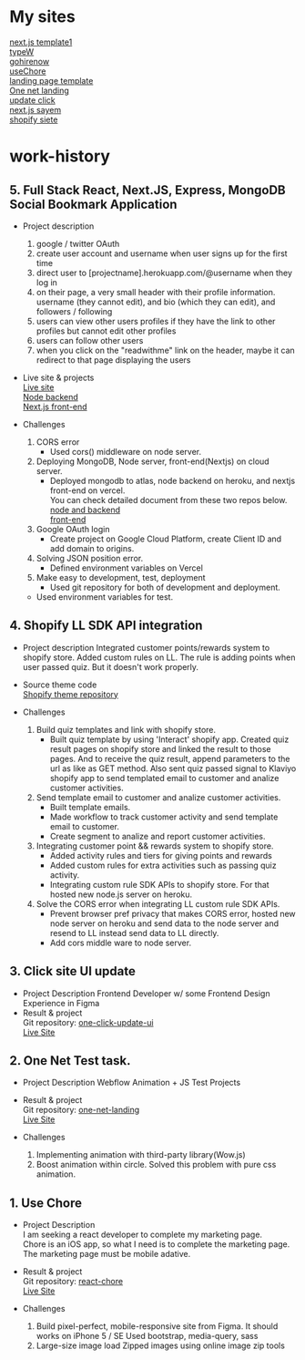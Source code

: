 # My sites <br />
  [next.js template1](https://nextjs-template1.vercel.app/) <br />
  [typeW](https://typew.com/) <br />
  [gohirenow](https://www.gohirenow.com/) <br />
  [useChore](https://usechore.netlify.app/) <br />
  [landing page template](https://oscar-workplace-credit.netlify.app/) <br />
  [One net landing](https://oscar-one-net-test.netlify.app/) <br />
  [update click](https://oscar-update-click.netlify.app/) <br />
  [next.js sayem](https://sayem-nextjs-vercel.vercel.app/login) <br />
  [shopify siete](https://sietefoods.com/) <br />
  
# work-history

## 5. Full Stack React, Next.JS, Express, MongoDB Social Bookmark Application
  - Project description
    1) google / twitter OAuth
    2) create user account and username when user signs up for the first time
    3) direct user to [projectname].herokuapp.com/@username when they log in
    4) on their page, a very small header with their profile information. username (they cannot edit), and bio (which they can edit), and followers / following
    5) users can view other users profiles if they have the link to other profiles but cannot edit other profiles
    6) users can follow other users
    7) when you click on the "readwithme" link on the header, maybe it can redirect to that page displaying the users
    
  - Live site & projects <br />
    [Live site](https://sayem-nextjs-vercel.vercel.app/login) <br />
    [Node backend](https://github.com/Cardoso-topdev/sayem-node-server) <br />
    [Next.js front-end](https://github.com/Cardoso-topdev/sayem-nextjs-vercel) <br />
    
  - Challenges
    1) CORS error
        - Used cors() middleware on node server.
    2) Deploying MongoDB, Node server, front-end(Nextjs) on cloud server.
        - Deployed mongodb to atlas, node backend on heroku, and nextjs front-end on vercel. <br /> You can check detailed document from these two repos below. <br />
          [node and backend](https://github.com/Cardoso-topdev/sayem-node-server) <br />
          [front-end](https://github.com/Cardoso-topdev/sayem-nextjs-vercel) <br />
    3) Google OAuth login 
        - Create project on Google Cloud Platform, create Client ID and add domain to origins.
    4) Solving JSON position error.
        - Defined environment variables on Vercel
    5) Make easy to development, test, deployment
        - Used git repository for both of development and deployment.
      - Used environment variables for test.
## 4. Shopify LL SDK API integration
  - Project description
    Integrated customer points/rewards system to shopify store. Added custom rules on LL. The rule is adding points when user passed quiz. But it doesn't work properly.
  - Source theme code <br />
    [Shopify theme repository](https://github.com/Cardoso-topdev/advanced-shopify-theme)
    
  - Challenges
    1) Build quiz templates and link with shopify store.
        - Built quiz template by using 'Interact' shopify app. Created quiz result pages on shopify store and linked the result to those pages. And to receive the quiz result, append parameters to the url as like as GET method. Also sent quiz passed signal to Klaviyo shopify app to send templated email to customer and analize customer activities.
    2) Send template email to customer and analize customer activities.
        - Built template emails.
        - Made workflow to track customer activity and send template email to customer.  
        - Create segment to analize and report customer activities.
    3) Integrating customer point && rewards system to shopify store.
        - Added activity rules and tiers for giving points and rewards
        - Added custom rules for extra activities such as passing quiz activity.
        - Integrating custom rule SDK APIs to shopify store. For that hosted new node.js server on heroku.
    4) Solve the CORS error when integrating LL custom rule SDK APIs.
        - Prevent browser pref privacy that makes CORS error, hosted new node server on heroku and send data to the node server and resend to LL instead send data to LL directly.
        - Add cors middle ware to node server.
## 3. Click site UI update
  - Project Description
      Frontend Developer w/ some Frontend Design Experience in Figma
  - Result & project  <br />
    Git repository: [one-click-update-ui](https://github.com/Cardoso-topdev/one-click-update-ui) <br />
    [Live Site](https://oscar-update-click.netlify.app/)
    
## 2. One Net Test task.
  - Project Description
    Webflow Animation + JS Test Projects
  - Result & project <br />
    Git repository: [one-net-landing](https://github.com/Cardoso-topdev/one-net-landing) <br />
    [Live Site](https://oscar-one-net-test.netlify.app/)
    
  - Challenges
    1) Implementing animation with third-party library(Wow.js)
    2) Boost animation within circle. Solved this problem with pure css animation.

## 1. Use Chore 
  - Project Description <br />
    I am seeking a react developer to complete my marketing page.<br />Chore is an iOS app, so what I need is to complete the marketing page.  The marketing page must be mobile adative.
  
  - Result & project <br />
    Git repository: [react-chore](https://github.com/Cardoso-topdev/react-chore) <br/>
    [Live Site](https://usechore.netlify.app/)
   
  - Challenges
    1) Build pixel-perfect, mobile-responsive site from Figma. It should works on <addr>iPhone 5 / SE</addr>
      Used bootstrap, media-query, sass
    2) Large-size image load
      Zipped images using online image zip tools
